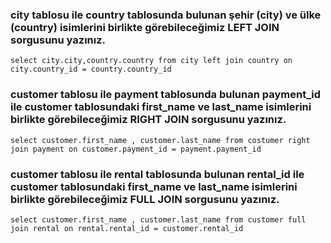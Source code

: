 ### city tablosu ile country tablosunda bulunan şehir (city) ve ülke (country) isimlerini birlikte görebileceğimiz LEFT JOIN sorgusunu yazınız.
```
select city.city,country.country from city left join country on city.country_id = country.country_id
```

### customer tablosu ile payment tablosunda bulunan payment_id ile customer tablosundaki first_name ve last_name isimlerini birlikte görebileceğimiz RIGHT JOIN sorgusunu yazınız.
```
select customer.first_name , customer.last_name from costumer right join payment on customer.payment_id = payment.payment_id
```

### customer tablosu ile rental tablosunda bulunan rental_id ile customer tablosundaki first_name ve last_name isimlerini birlikte görebileceğimiz FULL JOIN sorgusunu yazınız.
```
select customer.first_name , customer.last_name from customer full join rental on rental.rental_id = customer.rental_id
```


